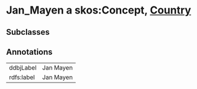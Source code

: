 # Jan_Mayen a skos:Concept, [Country](/0.1/Country)

## Subclasses

## Annotations

|||
|-----|-----|
|ddbjLabel|Jan Mayen|
|rdfs:label|Jan Mayen|

